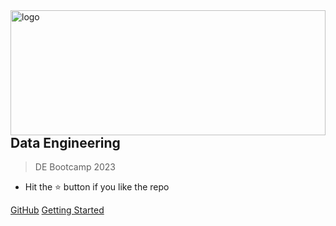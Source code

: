 <img align="right" width="220" height="200" style="margin:auto;    width: 100%;" title="logo" src="https://user-images.githubusercontent.com/62965911/223519221-659d5603-656b-41c5-b414-9f835720024a.svg">

## Data Engineering

> DE Bootcamp 2023

- Hit the ⭐️ button if you like the repo

[GitHub](https://github.com/sparsh-ai/de-bootcamp-2023)
[Getting Started](#de-bootcamp-2023)
